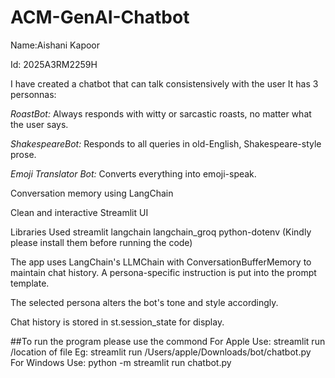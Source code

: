 # ACM-GenAI-Chatbot
Name:Aishani Kapoor

Id: 2025A3RM2259H

I have created a chatbot that can talk consistensively with the user
It has 3 personnas:

*RoastBot:* Always responds with witty or sarcastic roasts, no matter what the user says.

*ShakespeareBot:* Responds to all queries in old-English, Shakespeare-style prose.

*Emoji Translator Bot:* Converts everything into emoji-speak.

Conversation memory using LangChain

Clean and interactive Streamlit UI

Libraries Used
streamlit
langchain
langchain_groq
python-dotenv
(Kindly please install them before running the code)


The app uses LangChain's LLMChain with ConversationBufferMemory to maintain chat history.
A persona-specific instruction is put into the prompt template.

The selected persona alters the bot's tone and style accordingly.

Chat history is stored in st.session_state for display.


##To run the program please use the commond
For Apple Use: streamlit run /location of file
Eg: streamlit run /Users/apple/Downloads/bot/chatbot.py
For Windows Use: python -m streamlit run chatbot.py
